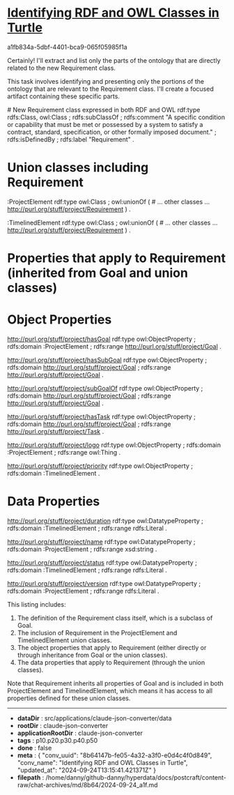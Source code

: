 # [Identifying RDF and OWL Classes in Turtle](https://claude.ai/chat/8b64147b-fe05-4a32-a3f0-e0d4c4f0d849)

a1fb834a-5dbf-4401-bca9-065f05985f1a

 Certainly! I'll extract and list only the parts of the ontology that are directly related to the new Requirement class.

<antThinking>This task involves identifying and presenting only the portions of the ontology that are relevant to the Requirement class. I'll create a focused artifact containing these specific parts.</antThinking>

<antArtifact identifier="requirement-class-details" type="application/vnd.ant.code" language="turtle" title="Requirement Class Details">
# New Requirement class expressed in both RDF and OWL
<http://purl.org/stuff/project/Requirement> rdf:type rdfs:Class, owl:Class ;
                                            rdfs:subClassOf <http://purl.org/stuff/project/Goal> ;
                                            rdfs:comment "A specific condition or capability that must be met or possessed by a system to satisfy a contract, standard, specification, or other formally imposed document." ;
                                            rdfs:isDefinedBy <http://purl.org/stuff/project/> ;
                                            rdfs:label "Requirement" .

# Union classes including Requirement
:ProjectElement rdf:type owl:Class ;
                owl:unionOf (
                    # ... other classes ...
                    <http://purl.org/stuff/project/Requirement>
                ) .

:TimelinedElement rdf:type owl:Class ;
                  owl:unionOf (
                      # ... other classes ...
                      <http://purl.org/stuff/project/Requirement>
                  ) .

# Properties that apply to Requirement (inherited from Goal and union classes)

# Object Properties
<http://purl.org/stuff/project/hasGoal> rdf:type owl:ObjectProperty ;
                                        rdfs:domain :ProjectElement ;
                                        rdfs:range <http://purl.org/stuff/project/Goal> .

<http://purl.org/stuff/project/hasSubGoal> rdf:type owl:ObjectProperty ;
                                           rdfs:domain <http://purl.org/stuff/project/Goal> ;
                                           rdfs:range <http://purl.org/stuff/project/Goal> .

<http://purl.org/stuff/project/subGoalOf> rdf:type owl:ObjectProperty ;
                                          rdfs:domain <http://purl.org/stuff/project/Goal> ;
                                          rdfs:range <http://purl.org/stuff/project/Goal> .

<http://purl.org/stuff/project/hasTask> rdf:type owl:ObjectProperty ;
                                        rdfs:domain <http://purl.org/stuff/project/Goal> ;
                                        rdfs:range <http://purl.org/stuff/project/Task> .

<http://purl.org/stuff/project/logo> rdf:type owl:ObjectProperty ;
                                     rdfs:domain :ProjectElement ;
                                     rdfs:range owl:Thing .

<http://purl.org/stuff/project/priority> rdf:type owl:ObjectProperty ;
                                         rdfs:domain :TimelinedElement .

# Data Properties
<http://purl.org/stuff/project/duration> rdf:type owl:DatatypeProperty ;
                                         rdfs:domain :TimelinedElement ;
                                         rdfs:range rdfs:Literal .

<http://purl.org/stuff/project/name> rdf:type owl:DatatypeProperty ;
                                     rdfs:domain :ProjectElement ;
                                     rdfs:range xsd:string .

<http://purl.org/stuff/project/status> rdf:type owl:DatatypeProperty ;
                                       rdfs:domain :TimelinedElement ;
                                       rdfs:range rdfs:Literal .

<http://purl.org/stuff/project/version> rdf:type owl:DatatypeProperty ;
                                        rdfs:domain :ProjectElement ;
                                        rdfs:range rdfs:Literal .
</antArtifact>

This listing includes:

1. The definition of the Requirement class itself, which is a subclass of Goal.
2. The inclusion of Requirement in the ProjectElement and TimelinedElement union classes.
3. The object properties that apply to Requirement (either directly or through inheritance from Goal or the union classes).
4. The data properties that apply to Requirement (through the union classes).

Note that Requirement inherits all properties of Goal and is included in both ProjectElement and TimelinedElement, which means it has access to all properties defined for these union classes.

---

* **dataDir** : src/applications/claude-json-converter/data
* **rootDir** : claude-json-converter
* **applicationRootDir** : claude-json-converter
* **tags** : p10.p20.p30.p40.p50
* **done** : false
* **meta** : {
  "conv_uuid": "8b64147b-fe05-4a32-a3f0-e0d4c4f0d849",
  "conv_name": "Identifying RDF and OWL Classes in Turtle",
  "updated_at": "2024-09-24T13:15:41.421371Z"
}
* **filepath** : /home/danny/github-danny/hyperdata/docs/postcraft/content-raw/chat-archives/md/8b64/2024-09-24_a1f.md